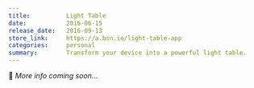 ```yaml
---
title:          Light Table
date:           2016-06-15
release_date:   2016-09-13
store_link:     https://a.bsn.io/light-table-app
categories:     personal
summary:        Transform your device into a powerful light table.
---
```


🚧 _More info coming soon…_
